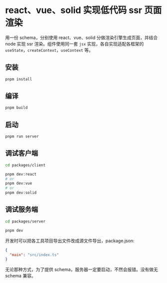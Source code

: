 # react、vue、solid 实现低代码 ssr 页面渲染

用一份 schema，分别使用 react、vue、solid 分做渲染引擎生成页面，并结合 node 实现 ssr 渲染。组件使用同一套 `jsx` 实现，各自实现适配各框架的 `useState`，`createContext`，`useContext` 等。

## 安装

```bash
pnpm install
```

## 编译

```bash
pnpm build
```

## 启动

```bash
pnpm run server
```

## 调试客户端

```bash
cd packages/client

pnpm dev:react
# or
pnpm dev:vue
# or
pnpm dev:solid
```

## 调试服务端

```bash
cd packages/server

pnpm dev
```

开发时可以把各工具项目导出文件改成源文件导出，package.json:

```json
{
  "main": "src/index.ts"
}
```

无论那种方式，为了提供 schema，服务器一定要启动，不然会报错。没有做无 schema 兼容。
